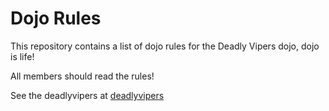 Dojo Rules
==========

This repository contains a list of dojo rules for the Deadly Vipers dojo, dojo is life!

All members should read the rules!

See the deadlyvipers at [deadlyvipers](https://github.com/deadlyvipers)
